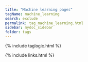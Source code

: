 ```yaml
---
title: "Machine learning pages"
tagName: machine_learning
search: exclude
permalink: tag_machine_learning.html
sidebar: mydoc_sidebar
folder: tags
---
```

{% include taglogic.html %}

{% include links.html %}